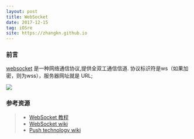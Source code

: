 ```yaml
---
layout: post
title: WebSocket
date: 2017-12-15
tag: iOSre
site: https://zhangkn.github.io
---
```


### 前言

[websocket](http://websocket.org/) 是一种网络通信协议,提供全双工通信信道.
协议标识符是ws（如果加密，则为wss），服务器网址就是 URL;

![](/images/posts/{{page.title}}/ws.jpg)


### 参考资源

>* [WebSocket 教程](http://www.ruanyifeng.com/blog/2017/05/websocket.html?utm_source=tuicool&utm_medium=referral)
>* [WebSocket wiki](https://en.wikipedia.org/wiki/WebSocket)
>* [Push technology wiki](https://en.wikipedia.org/wiki/Push_technology)



